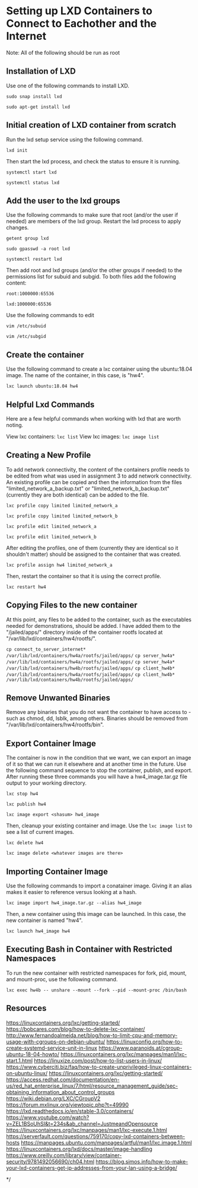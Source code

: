 # Setting up LXD Containers to Connect to Eachother and the Internet
Note: All of the following should be run as root

## Installation of LXD
Use one of the following commands to install LXD.

```sudo snap install lxd```

```sudo apt-get install lxd```

## Initial creation of LXD container from scratch
Run the lxd setup service using the following command.

```lxd init```

Then start the lxd process, and check the status to ensure it is running.

```systemctl start lxd```

```systemctl status lxd```

## Add the user to the lxd groups
Use the following commands to make sure that root (and/or the user if needed) are members of the lxd group. Restart the lxd process to apply changes.

```getent group lxd```

```sudo gpasswd -a root lxd```

```systemctl restart lxd```

Then add root and lxd groups (and/or the other groups if needed) to the permissions list for subuid and subgid. To both files add the following content:

```root:1000000:65536```

```lxd:1000000:65536```

Use the following commands to edit

```vim /etc/subuid```

```vim /etc/subgid```

## Create the container
Use the following command to create a lxc container using the ubuntu:18.04 image. The name of the container, in this case, is "hw4".

```lxc launch ubuntu:18.04 hw4```

## Helpful Lxd Commands
Here are a few helpful commands when working with lxd that are worth noting.

View lxc containers: ```lxc list```
View lxc images: ```lxc image list```

## Creating a New Profile
To add network connectivity, the content of the containers profile needs to be edited from what was used in assignment 3 to add network connectivity. An existing profile can be copied and then the information from the files "limited_network_a_backup.txt" or "limited_network_b_backup.txt" (currently they are both identical) can be added to the file.

```lxc profile copy limited limited_network_a```

```lxc profile copy limited limited_network_b```

```lxc profile edit limited_network_a```

```lxc profile edit limited_network_b```

After editing the profiles, one of them (currently they are identical so it shouldn't matter) should be assigned to the container that was created.

```lxc profile assign hw4 limited_network_a```

Then, restart the container so that it is using the correct profile.

```lxc restart hw4```

## Copying Files to the new container
At this point, any files to be added to the container, such as the executables needed for demonstrations, should be added. I have added them to the "/jailed/apps/" directory inside of the container rootfs located at "/var/lib/lxd/containers/hw4/rootfs/".

```cp connect_to_server_internet* /var/lib/lxd/containers/hw4a/rootfs/jailed/apps/```
```cp server_hw4a* /var/lib/lxd/containers/hw4a/rootfs/jailed/apps/```
```cp server_hw4a* /var/lib/lxd/containers/hw4b/rootfs/jailed/apps/```
```cp client_hw4b* /var/lib/lxd/containers/hw4a/rootfs/jailed/apps/```
```cp client_hw4b* /var/lib/lxd/containers/hw4b/rootfs/jailed/apps/```

## Remove Unwanted Binaries
Remove any binaries that you do not want the container to have access to - such as chmod, dd, lsblk, among others. Binaries should be removed from "/var/lib/lxd/containers/hw4/rootfs/bin".

## Export Container Image
The container is now in the condition that we want, we can export an image of it so that we can run it elsewhere and at another time in the future. Use the following command sequence to stop the container, publish, and export. After running these three commands you will have a hw4_image.tar.gz file output to your working directory.

```lxc stop hw4```

```lxc publish hw4```

```lxc image export <shasum> hw4_image```

Then, cleanup your existing container and image. Use the ```lxc image list``` to see a list of current images.

```lxc delete hw4```

```lxc image delete <whatever images are there>```

## Importing Container Image
Use the following commands to import a conatainer image. Giving it an alias makes it easier to reference versus looking at a hash.

```lxc image import hw4_image.tar.gz --alias hw4_image```

Then, a new container using this image can be launched. In this case, the new container is named "hw4".

```lxc launch hw4_image hw4```

## Executing Bash in Container with Restricted Namespaces
To run the new container with restricted namespaces for fork, pid, mount, and mount-proc, use the following command.

```lxc exec hw4b -- unshare --mount --fork --pid --mount-proc /bin/bash```



## Resources
https://linuxcontainers.org/lxc/getting-started/
https://bobcares.com/blog/how-to-delete-lxc-container/
http://www.fernandoalmeida.net/blog/how-to-limit-cpu-and-memory-usage-with-cgroups-on-debian-ubuntu/
https://linuxconfig.org/how-to-create-systemd-service-unit-in-linux
https://www.paranoids.at/cgroup-ubuntu-18-04-howto/
https://linuxcontainers.org/lxc/manpages/man1/lxc-start.1.html
https://linuxize.com/post/how-to-list-users-in-linux/
https://www.cyberciti.biz/faq/how-to-create-unprivileged-linux-containers-on-ubuntu-linux/
https://linuxcontainers.org/lxc/getting-started/
https://access.redhat.com/documentation/en-us/red_hat_enterprise_linux/7/html/resource_management_guide/sec-obtaining_information_about_control_groups
https://wiki.debian.org/LXC/CGroupV2
https://forum.mxlinux.org/viewtopic.php?t=49990
https://lxd.readthedocs.io/en/stable-3.0/containers/
https://www.youtube.com/watch?v=ZEL1BSoUhSI&t=234s&ab_channel=JustmeandOpensource
https://linuxcontainers.org/lxc/manpages/man1/lxc-execute.1.html
https://serverfault.com/questions/759170/copy-lxd-containers-between-hosts
https://manpages.ubuntu.com/manpages/artful/man1/lxc.image.1.html
https://linuxcontainers.org/lxd/docs/master/image-handling
https://www.oreilly.com/library/view/container-security/9781492056690/ch04.html
https://blog.simos.info/how-to-make-your-lxd-containers-get-ip-addresses-from-your-lan-using-a-bridge/

*/
